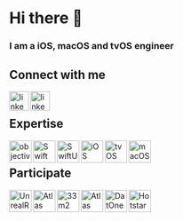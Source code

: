 # Hi there 👋
### I am a iOS, macOS and tvOS engineer


## Connect with me
[<img align="left" alt="linked-in" src="https://user-images.githubusercontent.com/3527457/160270125-8436dc52-f524-4bd9-86dc-39f9e28d7eca.png" height ="35"/>](https://www.linkedin.com/in/dmitry-vlasenko-ios-engineer)

[<img align="left" alt="linked-in" target="_blank" src="https://user-images.githubusercontent.com/3527457/160270998-3cdf5f22-0ef8-4a75-9a5a-2862c9d75e92.png" height="35"/>](https://t.me/DimonDeveloper)

<br>

## Expertise
[<img align="left" alt="objective-c" src="https://user-images.githubusercontent.com/3527457/160271471-2617025b-4960-473d-83b6-63cb1433f031.png" width="40"/>](https://developer.apple.com/library/archive/documentation/Cocoa/Conceptual/ProgrammingWithObjectiveC/Introduction/Introduction.html)

[<img align="left" alt="Swift" src="https://user-images.githubusercontent.com/3527457/160256879-902db157-ea50-4572-b215-343d9ae24a68.svg" width="40"/>](https://developer.apple.com/swift/)

[<img align="left" alt="SwiftUI" src="https://user-images.githubusercontent.com/3527457/160257786-71e52fcd-7167-402c-8fa5-48adeda3e8c3.png" width="40"/>](https://developer.apple.com/xcode/swiftui/)

[<img align="left" alt="iOS" src="https://user-images.githubusercontent.com/3527457/160271645-108fdcdb-d152-4889-9cee-a754be595b59.png" width="40"/>](https://developer.apple.com/ios/)

[<img align="left" alt="tvOS" src="https://user-images.githubusercontent.com/3527457/160271643-c1edd4d8-cc79-4553-8cf1-afc3cb48febd.png" width="40"/>](https://developer.apple.com/tvos/)

[<img align="left" alt="macOS" src="https://user-images.githubusercontent.com/3527457/160271646-906fe2a5-26cd-47da-92ea-016e21c626bd.png" width="40"/>](https://developer.apple.com/macos/)

<br>

## Participate
[<img align="left" alt="UnrealReader" src="https://user-images.githubusercontent.com/3527457/160282888-b5abd682-45b5-42d2-9dc2-555c5148ad86.png" width="40"/>](https://www.facebook.com/UnrealReader/)

[<img align="left" alt="Atlas Festival" src="https://user-images.githubusercontent.com/3527457/160282886-af43317b-904d-49e0-8071-c8ccc682db05.png" width="40"/>](https://apps.apple.com/ua/app/atlas-weekend/id1249845678)

[<img align="left" alt="33m2" src="https://user-images.githubusercontent.com/3527457/160282883-a4274b29-1281-4479-aa01-90eaa1149e8a.png" width="40"/>](https://apps.apple.com/us/app/33%D0%BC2-%D0%B4%D0%BB%D1%8F-%D1%81%D1%82%D1%80%D0%BE%D0%B9%D0%BA%D0%B8-%D0%B8-%D1%80%D0%B5%D0%BC%D0%BE%D0%BD%D1%82%D0%B0/id1473137987)

[<img align="left" alt="Atlas Festival" src="https://user-images.githubusercontent.com/3527457/160282881-ffa45f24-cb88-4939-8ad7-b4e23509e4b0.png" width="40"/>](https://apps.apple.com/app/apple-store/id743974925?mt=8)

[<img align="left" alt="DatOne" src="https://user-images.githubusercontent.com/3527457/160283184-40147a1a-1c3c-4bd6-bb19-7cb2a19ae35c.png" width="40"/>](https://apps.apple.com/us/app/dat-one/id1516702470)

[<img align="left" alt="Hotstar" src="https://user-images.githubusercontent.com/3527457/160282885-f4095478-597b-42d2-8f31-d95282387848.png" width="40"/>](https://apps.apple.com/id/app/disney-hotstar/id1524156685?platform=appleTV)

